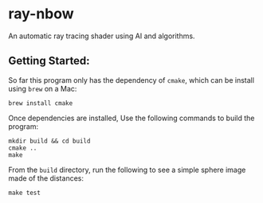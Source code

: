 # ray-nbow
An automatic ray tracing shader using AI and algorithms.

## Getting Started:
So far this program only has the dependency of `cmake`, which can be install using `brew` on a Mac:
```
brew install cmake
```
Once dependencies are installed, Use the following commands to build the program:
```
mkdir build && cd build 
cmake .. 
make 
```
From the `build` directory, run the following to see a simple sphere image made of the distances:
```
make test
```